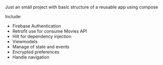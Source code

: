 
Just an small project with basic structure of a reusable app using compose

Include:
- Firebase Authentication
- Retrofit use for consume Movies API
- Hilt for dependency injection
- Viewmodels
- Manage of state and events
- Encrypted preferences
- Handle navigation
  
